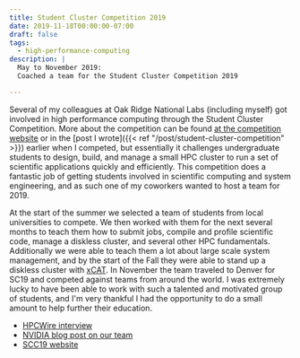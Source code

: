 ```yaml
---
title: Student Cluster Competition 2019
date: 2019-11-18T00:00:00-07:00
draft: false
tags:
  - high-performance-computing
description: |
  May to November 2019:
  Coached a team for the Student Cluster Competition 2019

---
```


Several of my colleagues at Oak Ridge National Labs (including myself) got
involved in high performance computing through the Student Cluster Competition.
More about the competition can be found
[at the competition website](https://www.studentclustercompetition.us/) or in
the [post I wrote]({{< ref "/post/student-cluster-competition" >}}) earlier when I
competed, but essentially it challenges undergraduate students to design, build,
and manage a small HPC cluster to run a set of scientific applications quickly
and efficiently. This competition does a fantastic job of getting students
involved in scientific computing and system engineering, and as such one of my
coworkers wanted to host a team for 2019.

At the start of the summer we selected a team of students from local
universities to compete. We then worked with them for the next several months to
teach them how to submit jobs, compile and profile scientific code, manage a
diskless cluster, and several other HPC fundamentals. Additionally we were able
to teach them a lot about large scale system management, and by the start of the
Fall they were able to stand up a diskless cluster with
[xCAT](https://xcat.org/). In November the team traveled to Denver for SC19 and
competed against teams from around the world. I was extremely lucky to have been
able to work with such a talented and motivated group of students, and I'm very
thankful I had the opportunity to do a small amount to help further their
education.

* [HPCWire interview](https://www.hpcwire.com/off-the-wire/six-students-to-represent-onrl-at-annual-student-cluster-competition-at-sc19/)
* [NVIDIA blog post on our team](https://blogs.nvidia.com/blog/2019/11/13/student-cluster-challenge-sc19/)
* [SCC19 website](https://www.studentclustercompetition.us/2019/Teams/TeamTennessee/index.html)
